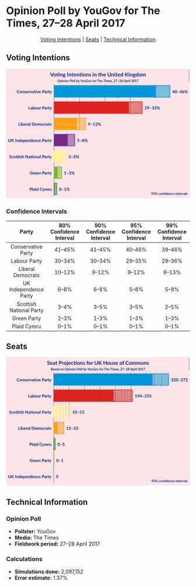 # Opinion Poll by YouGov for The Times, 27–28 April 2017

<p align="center"><a href="#voting-intentions">Voting Intentions</a> | <a href="#seats">Seats</a> | <a href="#technical-information">Technical Information</a></p>

## Voting Intentions

![Graph with voting intentions not yet produced](2017-04-28-YouGov.png "Voting Intentions")

### Confidence Intervals

| Party | 80% Confidence Interval | 90% Confidence Interval | 95% Confidence Interval | 99% Confidence Interval |
|:-----:|:-----------------------:|:-----------------------:|:-----------------------:|:-----------------------:|
| Conservative Party | 41–45% |41–45% |40–46% |39–46% |
| Labour Party | 30–34% |30–34% |29–35% |29–36% |
| Liberal Democrats | 10–12% |9–12% |9–12% |8–13% |
| UK Independence Party | 6–8% |6–8% |5–8% |5–9% |
| Scottish National Party | 3–4% |3–5% |3–5% |2–5% |
| Green Party | 2–3% |1–3% |1–3% |1–3% |
| Plaid Cymru | 0–1% |0–1% |0–1% |0–1% |

## Seats

![Graph with seats not yet produced](2017-04-28-YouGov-seats.png "Seats")

## Technical Information

### Opinion Poll

+ **Pollster:** YouGov
+ **Media:** The Times
+ **Fieldwork period:** 27–28 April 2017

### Calculations

+ **Simulations done:** 2,097,152
+ **Error estimate:** 1.37%

